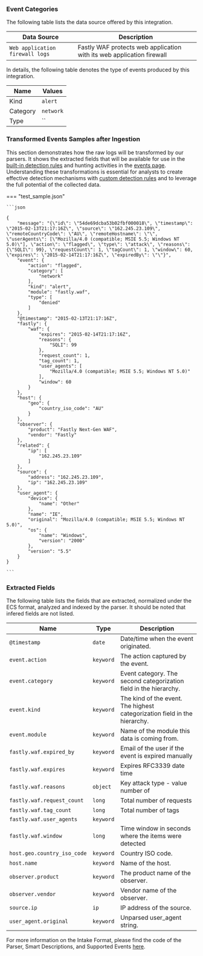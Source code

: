 
### Event Categories


The following table lists the data source offered by this integration.

| Data Source | Description                          |
| ----------- | ------------------------------------ |
| `Web application firewall logs` | Fastly WAF protects web application with its web application firewall |





In details, the following table denotes the type of events produced by this integration.

| Name | Values |
| ---- | ------ |
| Kind | `alert` |
| Category | `network` |
| Type | `` |




### Transformed Events Samples after Ingestion

This section demonstrates how the raw logs will be transformed by our parsers. It shows the extracted fields that will be available for use in the [built-in detection rules](/xdr/features/detect/rules_catalog.md) and hunting activities in the [events page](/xdr/features/investigate/events.md). Understanding these transformations is essential for analysts to create effective detection mechanisms with [custom detection rules](/xdr/features/detect/sigma.md) and to leverage the full potential of the collected data.

=== "test_sample.json"

    ```json
	
    {
        "message": "{\"id\": \"54de69dcba53b02fbf000018\", \"timestamp\": \"2015-02-13T21:17:16Z\", \"source\": \"162.245.23.109\", \"remoteCountryCode\": \"AU\", \"remoteHostname\": \"\", \"userAgents\": [\"Mozilla/4.0 (compatible; MSIE 5.5; Windows NT 5.0)\"], \"action\": \"flagged\", \"type\": \"attack\", \"reasons\": {\"SQLI\": 99}, \"requestCount\": 1, \"tagCount\": 1, \"window\": 60, \"expires\": \"2015-02-14T21:17:16Z\", \"expiredBy\": \"\"}",
        "event": {
            "action": "flagged",
            "category": [
                "network"
            ],
            "kind": "alert",
            "module": "fastly.waf",
            "type": [
                "denied"
            ]
        },
        "@timestamp": "2015-02-13T21:17:16Z",
        "fastly": {
            "waf": {
                "expires": "2015-02-14T21:17:16Z",
                "reasons": {
                    "SQLI": 99
                },
                "request_count": 1,
                "tag_count": 1,
                "user_agents": [
                    "Mozilla/4.0 (compatible; MSIE 5.5; Windows NT 5.0)"
                ],
                "window": 60
            }
        },
        "host": {
            "geo": {
                "country_iso_code": "AU"
            }
        },
        "observer": {
            "product": "Fastly Next-Gen WAF",
            "vendor": "Fastly"
        },
        "related": {
            "ip": [
                "162.245.23.109"
            ]
        },
        "source": {
            "address": "162.245.23.109",
            "ip": "162.245.23.109"
        },
        "user_agent": {
            "device": {
                "name": "Other"
            },
            "name": "IE",
            "original": "Mozilla/4.0 (compatible; MSIE 5.5; Windows NT 5.0)",
            "os": {
                "name": "Windows",
                "version": "2000"
            },
            "version": "5.5"
        }
    }
    	
	```





### Extracted Fields

The following table lists the fields that are extracted, normalized under the ECS format, analyzed and indexed by the parser. It should be noted that infered fields are not listed.

| Name | Type | Description                |
| ---- | ---- | ---------------------------|
|`@timestamp` | `date` | Date/time when the event originated. |
|`event.action` | `keyword` | The action captured by the event. |
|`event.category` | `keyword` | Event category. The second categorization field in the hierarchy. |
|`event.kind` | `keyword` | The kind of the event. The highest categorization field in the hierarchy. |
|`event.module` | `keyword` | Name of the module this data is coming from. |
|`fastly.waf.expired_by` | `keyword` | Email of the user if the event is expired manually |
|`fastly.waf.expires` | `keyword` | Expires RFC3339 date time |
|`fastly.waf.reasons` | `object` | Key attack type - value number of |
|`fastly.waf.request_count` | `long` | Total number of requests |
|`fastly.waf.tag_count` | `long` | Total number of tags |
|`fastly.waf.user_agents` | `keyword` |  |
|`fastly.waf.window` | `long` | Time window in seconds where the items were detected |
|`host.geo.country_iso_code` | `keyword` | Country ISO code. |
|`host.name` | `keyword` | Name of the host. |
|`observer.product` | `keyword` | The product name of the observer. |
|`observer.vendor` | `keyword` | Vendor name of the observer. |
|`source.ip` | `ip` | IP address of the source. |
|`user_agent.original` | `keyword` | Unparsed user_agent string. |



For more information on the Intake Format, please find the code of the Parser, Smart Descriptions, and Supported Events [here](https://github.com/SEKOIA-IO/intake-formats/tree/main/Fastly/fastly-waf).